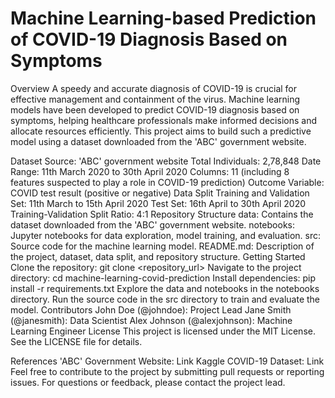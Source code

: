 # Machine Learning-based Prediction of COVID-19 Diagnosis Based on Symptoms
Overview
A speedy and accurate diagnosis of COVID-19 is crucial for effective management and containment of the virus. Machine learning models have been developed to predict COVID-19 diagnosis based on symptoms, helping healthcare professionals make informed decisions and allocate resources efficiently. This project aims to build such a predictive model using a dataset downloaded from the 'ABC' government website.

Dataset
Source: 'ABC' government website
Total Individuals: 2,78,848
Date Range: 11th March 2020 to 30th April 2020
Columns: 11 (including 8 features suspected to play a role in COVID-19 prediction)
Outcome Variable: COVID test result (positive or negative)
Data Split
Training and Validation Set: 11th March to 15th April 2020
Test Set: 16th April to 30th April 2020
Training-Validation Split Ratio: 4:1
Repository Structure
data: Contains the dataset downloaded from the 'ABC' government website.
notebooks: Jupyter notebooks for data exploration, model training, and evaluation.
src: Source code for the machine learning model.
README.md: Description of the project, dataset, data split, and repository structure.
Getting Started
Clone the repository: git clone <repository_url>
Navigate to the project directory: cd machine-learning-covid-prediction
Install dependencies: pip install -r requirements.txt
Explore the data and notebooks in the notebooks directory.
Run the source code in the src directory to train and evaluate the model.
Contributors
John Doe (@johndoe): Project Lead
Jane Smith (@janesmith): Data Scientist
Alex Johnson (@alexjohnson): Machine Learning Engineer
License
This project is licensed under the MIT License. See the LICENSE file for details.

References
'ABC' Government Website: Link
Kaggle COVID-19 Dataset: Link
Feel free to contribute to the project by submitting pull requests or reporting issues. For questions or feedback, please contact the project lead.

